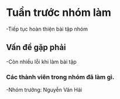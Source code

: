 # Tuần trước nhóm làm
-Tiếp tục hoàn thiện bài tập nhóm

## Vấn đề gặp phải
-Còn nhiều lỗi khi làm bài tập

### Các thành viên trong nhóm đã làm gì.
-Nhóm trưởng: Nguyễn Văn Hải

